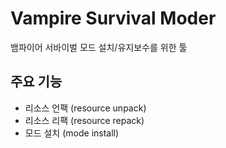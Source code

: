 # Vampire Survival Moder

뱀파이어 서바이벌 모드 설치/유지보수를 위한 툴

## 주요 기능

* 리소스 언팩 (resource unpack)
* 리소스 리팩 (resource repack)
* 모드 설치 (mode install)


